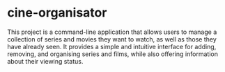 # cine-organisator
This project is a command-line application that allows users to manage a collection of series and movies they want to watch, as well as those they have already seen. It provides a simple and intuitive interface for adding, removing, and organising series and films, while also offering information about their viewing status.
